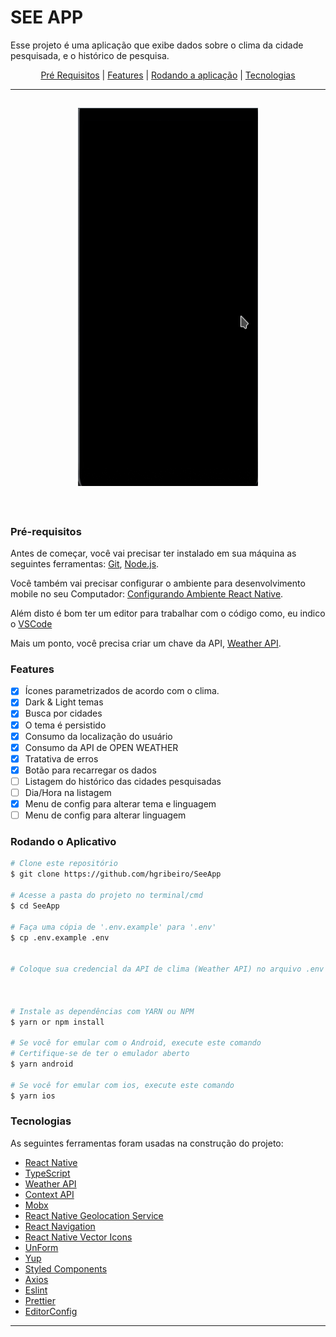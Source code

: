 <h1 align="left">SEE APP</h1>

<p align="left">Esse projeto é uma aplicação que exibe dados sobre o clima da cidade pesquisada, e o histórico de pesquisa.</p>

<p align="center">
 <a href="#pré-requisitos">Pré Requisitos</a> |
 <a href="#features">Features</a> |
 <a href="#rodando-o-aplicativo">Rodando a aplicação</a> |
 <a href="#tecnologias">Tecnologias</a>
</p>

---

<h2 align="center">
  <img alt="SEEAPP" title="WeatherApp" src="./SEEAPP.gif" height="605" />

</h2>

<br>

### Pré-requisitos

Antes de começar, você vai precisar ter instalado em sua máquina as seguintes ferramentas:
[Git](https://git-scm.com), [Node.js](https://nodejs.org/en/).

Você também vai precisar configurar o ambiente para desenvolvimento mobile no seu Computador: [Configurando Ambiente React Native](https://react-native.rocketseat.dev/).

Além disto é bom ter um editor para trabalhar com o código como, eu indico o [VSCode](https://code.visualstudio.com/)

Mais um ponto, você precisa criar um chave da API, [Weather API](https://openweathermap.org/api).

### Features

- [x] Ícones parametrizados de acordo com o clima.
- [x] Dark & Light temas
- [x] Busca por cidades
- [x] O tema é persistido
- [x] Consumo da localização do usuário
- [x] Consumo da API de OPEN WEATHER
- [x] Tratativa de erros
- [x] Botão para recarregar os dados
- [ ] Listagem do histórico das cidades pesquisadas
- [ ] Dia/Hora na listagem
- [x] Menu de config para alterar tema e linguagem
- [ ] Menu de config para alterar linguagem

### Rodando o Aplicativo

```bash
# Clone este repositório
$ git clone https://github.com/hgribeiro/SeeApp

# Acesse a pasta do projeto no terminal/cmd
$ cd SeeApp

# Faça uma cópia de '.env.example' para '.env'
$ cp .env.example .env


# Coloque sua credencial da API de clima (Weather API) no arquivo .env



# Instale as dependências com YARN ou NPM
$ yarn or npm install

# Se você for emular com o Android, execute este comando
# Certifique-se de ter o emulador aberto
$ yarn android

# Se você for emular com ios, execute este comando
$ yarn ios
```

### Tecnologias

As seguintes ferramentas foram usadas na construção do projeto:

- [React Native](https://reactnative.dev/)
- [TypeScript](https://www.typescriptlang.org/)
- [Weather API](https://openweathermap.org/api)
- [Context API](https://pt-br.reactjs.org/docs/context.html)
- [Mobx](https://mobx.js.org/README.html)
- [React Native Geolocation Service](https://github.com/Agontuk/react-native-geolocation-service)
- [React Navigation](https://reactnavigation.org/)
- [React Native Vector Icons](https://github.com/oblador/react-native-vector-icons)
- [UnForm](https://unform.dev/)
- [Yup](https://github.com/jquense/yup)
- [Styled Components](https://styled-components.com/)
- [Axios](https://github.com/axios/axios)
- [Eslint](https://eslint.org/)
- [Prettier](https://prettier.io/)
- [EditorConfig](https://editorconfig.org/)

---

<div>
